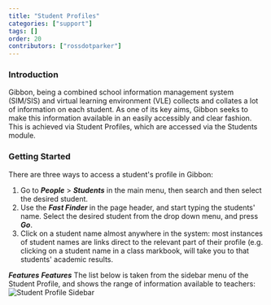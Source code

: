 ```yaml
---
title: "Student Profiles"
categories: ["support"]
tags: []
order: 20
contributors: ["rossdotparker"]
---
```


### Introduction

Gibbon, being a combined school information management system (SIM/SIS) and virtual learning environment (VLE) collects and collates a lot of information on each student. As one of its key aims, Gibbon seeks to make this information available in an easily accessibly and clear fashion. This is achieved via Student Profiles, which are accessed via the Students module.

### Getting Started

There are three ways to access a student's profile in Gibbon:

1.  Go to ___People___ > ___Students___ in the main menu, then search and then select the desired student.
2.  Use the ___Fast Finder___ in the page header, and start typing the students' name. Select the desired student from the drop down menu, and press ___Go___.
3.  Click on a student name almost anywhere in the system: most instances of student names are links direct to the relevant part of their profile (e.g. clicking on a student name in a class markbook, will take you to that students' academic results.

___Features___
___Features___ The list below is taken from the sidebar menu of the Student Profile, and shows the range of information available to teachers: ![Student Profile Sidebar](https://docs.gibbonedu.org/img/teachers/general/Student-Profile-Sidebar.png)
